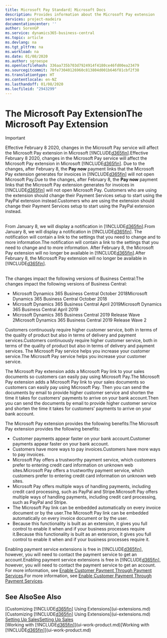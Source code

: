 ```yaml
---
title: Microsoft Pay Standard| Microsoft Docs
description: Provides information about the Microsoft Pay extension
services: project-madeira
documentationcenter: ''
author: SorenGP
ms.service: dynamics365-business-central
ms.topic: article
ms.devlang: na
ms.tgt_pltfrm: na
ms.workload: na
ms.date: 01/08/2020
ms.author: sgroespe
ms.openlocfilehash: 336aa735b703d7924914f4180ce46fd00ea23479
ms.sourcegitcommit: 70fe73040126960c813804d001b646f81cbf2f38
ms.translationtype: HT
ms.contentlocale: en-NZ
ms.lasthandoff: 01/08/2020
ms.locfileid: "2943299"
---
```

# <a name="the-microsoft-pay-extension"></a><span data-ttu-id="5e3a5-103">The Microsoft Pay Extension</span><span class="sxs-lookup"><span data-stu-id="5e3a5-103">The Microsoft Pay Extension</span></span>

> [!IMPORTANT]
> <span data-ttu-id="5e3a5-104">Effective February 8 2020, changes in the Microsoft Pay service will affect the Microsoft Pay extension in Microsoft [!INCLUDE[d365fin](includes/d365fin_long_md.md)].</span><span class="sxs-lookup"><span data-stu-id="5e3a5-104">Effective February 8 2020, changes in the Microsoft Pay service will affect the Microsoft Pay extension in Microsoft [!INCLUDE[d365fin](includes/d365fin_long_md.md)].</span></span> <span data-ttu-id="5e3a5-105">Due to the changes, after February 8, the **Pay now** payment links that the Microsoft Pay extension generates for invoices in [!INCLUDE[d365fin](includes/d365fin_md.md)] will not open Microsoft Pay.</span><span class="sxs-lookup"><span data-stu-id="5e3a5-105">Due to the changes, after February 8, the **Pay now** payment links that the Microsoft Pay extension generates for invoices in [!INCLUDE[d365fin](includes/d365fin_md.md)] will not open Microsoft Pay.</span></span> <span data-ttu-id="5e3a5-106">Customers who are using the extension should change their Payment Services setup to start using the PayPal extension instead.</span><span class="sxs-lookup"><span data-stu-id="5e3a5-106">Customers who are using the extension should change their Payment Services setup to start using the PayPal extension instead.</span></span><br /></br>
>
> <span data-ttu-id="5e3a5-107">From January 8, we will display a notification in [!INCLUDE[d365fin](includes/d365fin_md.md)].</span><span class="sxs-lookup"><span data-stu-id="5e3a5-107">From January 8, we will display a notification in [!INCLUDE[d365fin](includes/d365fin_md.md)].</span></span> <span data-ttu-id="5e3a5-108">The notification will contain a link to the settings that you need to change and to more information.</span><span class="sxs-lookup"><span data-stu-id="5e3a5-108">The notification will contain a link to the settings that you need to change and to more information.</span></span> <span data-ttu-id="5e3a5-109">After February 8, the Microsoft Pay extension will no longer be available in [!INCLUDE[d365fin](includes/d365fin_md.md)].</span><span class="sxs-lookup"><span data-stu-id="5e3a5-109">After February 8, the Microsoft Pay extension will no longer be available in [!INCLUDE[d365fin](includes/d365fin_md.md)].</span></span><br /></br>
>
> <span data-ttu-id="5e3a5-110">The changes impact the following versions of Business Central:</span><span class="sxs-lookup"><span data-stu-id="5e3a5-110">The changes impact the following versions of Business Central:</span></span>
> - <span data-ttu-id="5e3a5-111">Microsoft Dynamics 365 Business Central October 2018</span><span class="sxs-lookup"><span data-stu-id="5e3a5-111">Microsoft Dynamics 365 Business Central October 2018</span></span>
> - <span data-ttu-id="5e3a5-112">Microsoft Dynamics 365 Business Central April 2019</span><span class="sxs-lookup"><span data-stu-id="5e3a5-112">Microsoft Dynamics 365 Business Central April 2019</span></span>
> - <span data-ttu-id="5e3a5-113">Microsoft Dynamics 365 Business Central 2019 Release Wave 2</span><span class="sxs-lookup"><span data-stu-id="5e3a5-113">Microsoft Dynamics 365 Business Central 2019 Release Wave 2</span></span>

<span data-ttu-id="5e3a5-114">Customers continuously require higher customer service, both in terms of the quality of product but also in terms of delivery and payment services.</span><span class="sxs-lookup"><span data-stu-id="5e3a5-114">Customers continuously require higher customer service, both in terms of the quality of product but also in terms of delivery and payment services.</span></span> <span data-ttu-id="5e3a5-115">The Microsoft Pay service helps you increase your customer service.</span><span class="sxs-lookup"><span data-stu-id="5e3a5-115">The Microsoft Pay service helps you increase your customer service.</span></span>

<span data-ttu-id="5e3a5-116">The Microsoft Pay extension adds a Microsoft Pay link to your sales documents so customers can easily pay using Microsoft Pay.</span><span class="sxs-lookup"><span data-stu-id="5e3a5-116">The Microsoft Pay extension adds a Microsoft Pay link to your sales documents so customers can easily pay using Microsoft Pay.</span></span> <span data-ttu-id="5e3a5-117">Then you can send the documents by email to provide higher customer service and shorten the time it takes for customers’ payments to arrive on your bank account.</span><span class="sxs-lookup"><span data-stu-id="5e3a5-117">Then you can send the documents by email to provide higher customer service and shorten the time it takes for customers’ payments to arrive on your bank account.</span></span>

<span data-ttu-id="5e3a5-118">The Microsoft Pay extension provides the following benefits:</span><span class="sxs-lookup"><span data-stu-id="5e3a5-118">The Microsoft Pay extension provides the following benefits:</span></span>
- <span data-ttu-id="5e3a5-119">Customer payments appear faster on your bank account.</span><span class="sxs-lookup"><span data-stu-id="5e3a5-119">Customer payments appear faster on your bank account.</span></span>
- <span data-ttu-id="5e3a5-120">Customers have more ways to pay invoices.</span><span class="sxs-lookup"><span data-stu-id="5e3a5-120">Customers have more ways to pay invoices.</span></span>
- <span data-ttu-id="5e3a5-121">Microsoft Pay offers a trustworthy payment service, which customers prefer to entering credit card information on unknown web sites.</span><span class="sxs-lookup"><span data-stu-id="5e3a5-121">Microsoft Pay offers a trustworthy payment service, which customers prefer to entering credit card information on unknown web sites.</span></span>
- <span data-ttu-id="5e3a5-122">Microsoft Pay offers multiple ways of handling payments, including credit card processing, such as PayPal and Stripe.</span><span class="sxs-lookup"><span data-stu-id="5e3a5-122">Microsoft Pay offers multiple ways of handling payments, including credit card processing, such as PayPal and Stripe.</span></span>
- <span data-ttu-id="5e3a5-123">The Microsoft Pay link can be embedded automatically on every invoice document or by the user.</span><span class="sxs-lookup"><span data-stu-id="5e3a5-123">The Microsoft Pay link can be embedded automatically on every invoice document or by the user.</span></span>
- <span data-ttu-id="5e3a5-124">Because this functionality is built as an extension, it gives you full control to enable it when and if your business processes require it.</span><span class="sxs-lookup"><span data-stu-id="5e3a5-124">Because this functionality is built as an extension, it gives you full control to enable it when and if your business processes require it.</span></span>

<span data-ttu-id="5e3a5-125">Enabling payment service extensions is free in [!INCLUDE[d365fin](includes/d365fin_md.md)], however, you will need to contact the payment service to get an account.</span><span class="sxs-lookup"><span data-stu-id="5e3a5-125">Enabling payment service extensions is free in [!INCLUDE[d365fin](includes/d365fin_md.md)], however, you will need to contact the payment service to get an account.</span></span> <span data-ttu-id="5e3a5-126">For more information, see [Enable Customer Payment Through Payment Services](sales-how-enable-payment-service-extensions.md).</span><span class="sxs-lookup"><span data-stu-id="5e3a5-126">For more information, see [Enable Customer Payment Through Payment Services](sales-how-enable-payment-service-extensions.md).</span></span>

## <a name="see-also"></a><span data-ttu-id="5e3a5-127">See Also</span><span class="sxs-lookup"><span data-stu-id="5e3a5-127">See Also</span></span>
<span data-ttu-id="5e3a5-128">[Customizing [!INCLUDE[d365fin](includes/d365fin_md.md)] Using Extensions](ui-extensions.md)</span><span class="sxs-lookup"><span data-stu-id="5e3a5-128">[Customizing [!INCLUDE[d365fin](includes/d365fin_md.md)] Using Extensions](ui-extensions.md)</span></span>  
[<span data-ttu-id="5e3a5-129">Setting Up Sales</span><span class="sxs-lookup"><span data-stu-id="5e3a5-129">Setting Up Sales</span></span>](sales-setup-sales.md)  
<span data-ttu-id="5e3a5-130">[Working with [!INCLUDE[d365fin](includes/d365fin_md.md)]](ui-work-product.md)</span><span class="sxs-lookup"><span data-stu-id="5e3a5-130">[Working with [!INCLUDE[d365fin](includes/d365fin_md.md)]](ui-work-product.md)</span></span>
